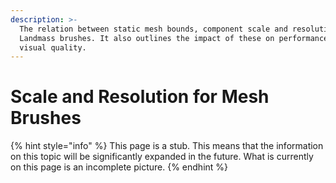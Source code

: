 ```yaml
---
description: >-
  The relation between static mesh bounds, component scale and resolution in
  Landmass brushes. It also outlines the impact of these on performance and
  visual quality.
---
```


# Scale and Resolution for Mesh Brushes

{% hint style="info" %}
This page is a stub. This means that the information on this topic will be significantly expanded in the future. What is currently on this page is an incomplete picture.
{% endhint %}

